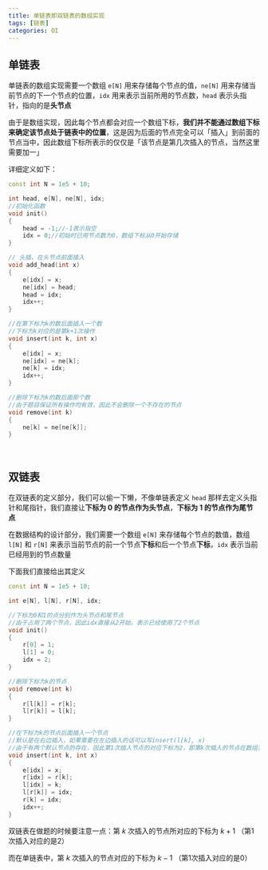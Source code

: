 ```yaml
---
title: 单链表即双链表的数组实现
tags: [链表]
categories: OI
---
```


## 单链表

单链表的数组实现需要一个数组 `e[N]` 用来存储每个节点的值，`ne[N]` 用来存储当前节点的下一个节点的位置，`idx` 用来表示当前所用的节点数，`head` 表示头指针，指向的是**头节点**

由于是数组实现，因此每个节点都会对应一个数组下标，**我们并不能通过数组下标来确定该节点处于链表中的位置**，这是因为后面的节点完全可以「插入」到前面的节点当中，因此数组下标所表示的仅仅是「该节点是第几次插入的节点，当然这里需要加一」

详细定义如下：

```cpp
const int N = 1e5 + 10;

int head, e[N], ne[N], idx;
//初始化函数
void init()
{
    head = -1;//-1表示指空
    idx = 0;//初始时已用节点数为0，数组下标从0开始存储
}

// 头插，在头节点前面插入
void add_head(int x)
{
    e[idx] = x;
    ne[idx] = head;
    head = idx;
    idx++;
}

//在第下标为k的数后面插入一个数
//下标为k对应的是第k+1次操作
void insert(int k, int x)
{
    e[idx] = x;
    ne[idx] = ne[k];
    ne[k] = idx;
    idx++;
}

//删除下标为k的数后面那个数
//由于题目保证所有操作均有效，因此不会删除一个不存在的节点
void remove(int k)
{
    ne[k] = ne[ne[k]];
}
```

​	 

## 双链表

在双链表的定义部分，我们可以偷一下懒，不像单链表定义 `head` 那样去定义头指针和尾指针，我们直接让**下标为 0 的节点作为头节点**，**下标为 1 的节点作为尾节点**

在数据结构的设计部分，我们需要一个数组 `e[N]` 来存储每个节点的数值，数组 `l[N]` 和 `r[N]` 来表示当前节点的前一个节点**下标**和后一个节点**下标**，`idx` 表示当前已经用到的节点数量

下面我们直接给出其定义

```cpp
const int N = 1e5 + 10;

int e[N], l[N], r[N], idx;

//下标为0和1的点分别作为头节点和尾节点
//由于占用了两个节点，因此idx直接从2开始，表示已经使用了2个节点
void init()
{
    r[0] = 1;
    l[1] = 0;
    idx = 2;
}

//删除下标为k的节点
void remove(int k)
{
    r[l[k]] = r[k];
    l[r[k]] = l[k];
}

//在下标为k的节点后面插入一个节点
//默认是在右边插入，如果需要在左边插入的话可以写insert(l[k], x)
//由于有两个默认节点的存在，因此第1次插入节点的对应下标为2，即第k次插入的节点在数组当中存储在k+1的下标处
void insert(int k, int x)
{
    e[idx] = x;
    r[idx] = r[k];
    l[idx] = k;
    l[r[k]] = idx;
    r[k] = idx;
    idx++;
}
```

双链表在做题的时候要注意一点：第 $k$ 次插入的节点所对应的下标为 $k+1$ （第1次插入对应的是2）

而在单链表中，第 $k$ 次插入的节点对应的下标为 $k-1$ （第1次插入对应的是0）
